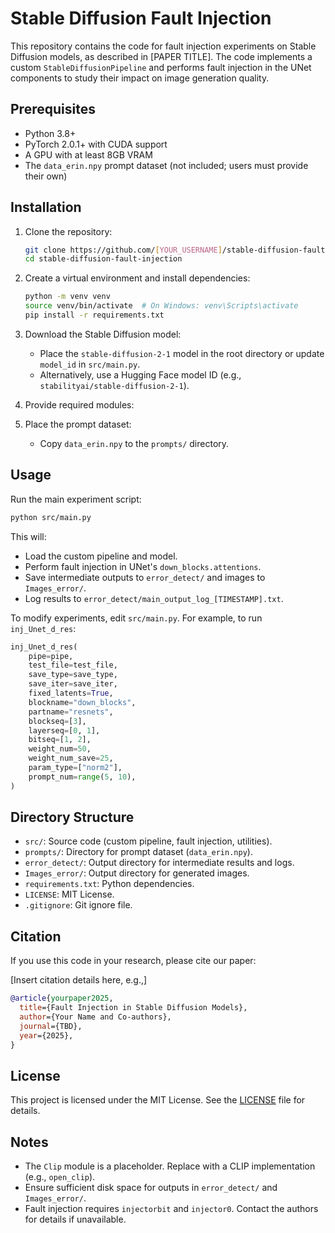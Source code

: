 # Stable Diffusion Fault Injection

This repository contains the code for fault injection experiments on Stable Diffusion models, as described in [PAPER TITLE]. The code implements a custom `StableDiffusionPipeline` and performs fault injection in the UNet components to study their impact on image generation quality.

## Prerequisites

- Python 3.8+
- PyTorch 2.0.1+ with CUDA support
- A GPU with at least 8GB VRAM
- The `data_erin.npy` prompt dataset (not included; users must provide their own)

## Installation

1. Clone the repository:
   ```bash
   git clone https://github.com/[YOUR_USERNAME]/stable-diffusion-fault-injection.git
   cd stable-diffusion-fault-injection
   ```

2. Create a virtual environment and install dependencies:
   ```bash
   python -m venv venv
   source venv/bin/activate  # On Windows: venv\Scripts\activate
   pip install -r requirements.txt
   ```

3. Download the Stable Diffusion model:
   - Place the `stable-diffusion-2-1` model in the root directory or update `model_id` in `src/main.py`.
   - Alternatively, use a Hugging Face model ID (e.g., `stabilityai/stable-diffusion-2-1`).

4. Provide required modules:


5. Place the prompt dataset:
   - Copy `data_erin.npy` to the `prompts/` directory.

## Usage

Run the main experiment script:
```bash
python src/main.py
```

This will:
- Load the custom pipeline and model.
- Perform fault injection in UNet's `down_blocks.attentions`.
- Save intermediate outputs to `error_detect/` and images to `Images_error/`.
- Log results to `error_detect/main_output_log_[TIMESTAMP].txt`.

To modify experiments, edit `src/main.py`. For example, to run `inj_Unet_d_res`:
```python
inj_Unet_d_res(
    pipe=pipe,
    test_file=test_file,
    save_type=save_type,
    save_iter=save_iter,
    fixed_latents=True,
    blockname="down_blocks",
    partname="resnets",
    blockseq=[3],
    layerseq=[0, 1],
    bitseq=[1, 2],
    weight_num=50,
    weight_num_save=25,
    param_type=["norm2"],
    prompt_num=range(5, 10),
)
```

## Directory Structure

- `src/`: Source code (custom pipeline, fault injection, utilities).
- `prompts/`: Directory for prompt dataset (`data_erin.npy`).
- `error_detect/`: Output directory for intermediate results and logs.
- `Images_error/`: Output directory for generated images.
- `requirements.txt`: Python dependencies.
- `LICENSE`: MIT License.
- `.gitignore`: Git ignore file.

## Citation

If you use this code in your research, please cite our paper:

[Insert citation details here, e.g.,]
```bibtex
@article{yourpaper2025,
  title={Fault Injection in Stable Diffusion Models},
  author={Your Name and Co-authors},
  journal={TBD},
  year={2025},
}
```

## License

This project is licensed under the MIT License. See the [LICENSE](LICENSE) file for details.

## Notes

- The `Clip` module is a placeholder. Replace with a CLIP implementation (e.g., `open_clip`).
- Ensure sufficient disk space for outputs in `error_detect/` and `Images_error/`.
- Fault injection requires `injectorbit` and `injector0`. Contact the authors for details if unavailable.